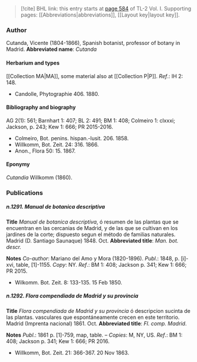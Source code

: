 > [!cite] BHL link: this entry starts at [page 584](https://www.biodiversitylibrary.org/page/33120715) of TL-2 Vol. I.
> Supporting pages: [[Abbreviations|abbreviations]], [[Layout key|layout key]].

### Author

Cutanda, Vicente (1804-1866), Spanish botanist, professor of botany in Madrid. 
**Abbreviated name**: *Cutanda*

#### Herbarium and types

[[Collection MA|MA]], some material also at [[Collection P|P]].
*Ref*.: IH 2: 148.
- Candolle, Phytographie 406. 1880.

#### Bibliography and biography

AG 2(1): 561; Barnhart 1: 407; BL 2: 491; BM 1: 408; Colmeiro 1: clxxxi; Jackson, p. 243; Kew 1: 666; PR 2015-2016.
- Colmeiro, Bot. penins. hispan.-lusit. 206. 1858.
- Willkomm, Bot. Zeit. 24: 316. 1866.
- Anon., Flora 50: 15. 1867.

#### Eponymy

*Cutandia* Willkomm (1860).

### Publications

##### n.1291. Manual de botanica descriptiva

**Title**
*Manual de botanica descriptiva*, ó resumen de las plantas que se encuentran en las cercanias de Madrid, y de las que se cultivan en los jardines de la corte; dispuesto segun el método de familias naturales. Madrid (D. Santiago Saunaque) 1848. Oct.
**Abbreviated title**: *Man. bot. descr.*

**Notes**
*Co-author*: Mariano del Amo y Mora (1820-1896).
*Publ*.: 1848, p. \[i\]-xvi, table, \[1\]-1155. *Copy*: NY.
*Ref*.: BM 1: 408; Jackson p. 341; Kew 1: 666; PR 2015.
- Wilkomm. Bot. Zeit. 8: 133-135. 15 Feb 1850.

##### n.1292. Flora compendiada de Madrid y su provincia

**Title**
*Flora compendiada de Madrid y su provincia* ó descripcion sucinta de las plantas. vasculares que espontáneamente crecen en este territorio. Madrid (Imprenta nacional) 1861. Oct.
**Abbreviated title**: *Fl. comp. Madrid*.

**Notes**
*Publ*.: 1861 p. \[1\]-759, map, table. – *Copies*: M, NY, US.
*Ref*.: BM 1: 408; Jackson p. 341; Kew 1: 666; PR 2016.
- Willkomm, Bot. Zeit. 21: 366-367. 20 Nov 1863.

